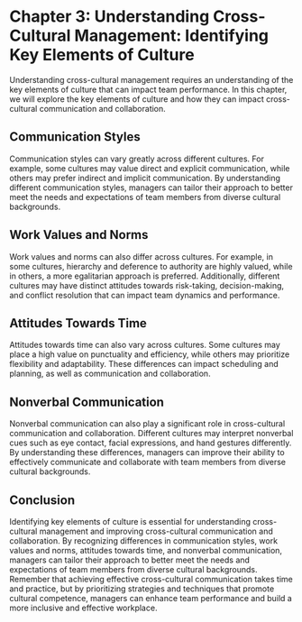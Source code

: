 Chapter 3: Understanding Cross-Cultural Management: Identifying Key Elements of Culture
=======================================================================================

Understanding cross-cultural management requires an understanding of the key elements of culture that can impact team performance. In this chapter, we will explore the key elements of culture and how they can impact cross-cultural communication and collaboration.

Communication Styles
--------------------

Communication styles can vary greatly across different cultures. For example, some cultures may value direct and explicit communication, while others may prefer indirect and implicit communication. By understanding different communication styles, managers can tailor their approach to better meet the needs and expectations of team members from diverse cultural backgrounds.

Work Values and Norms
---------------------

Work values and norms can also differ across cultures. For example, in some cultures, hierarchy and deference to authority are highly valued, while in others, a more egalitarian approach is preferred. Additionally, different cultures may have distinct attitudes towards risk-taking, decision-making, and conflict resolution that can impact team dynamics and performance.

Attitudes Towards Time
----------------------

Attitudes towards time can also vary across cultures. Some cultures may place a high value on punctuality and efficiency, while others may prioritize flexibility and adaptability. These differences can impact scheduling and planning, as well as communication and collaboration.

Nonverbal Communication
-----------------------

Nonverbal communication can also play a significant role in cross-cultural communication and collaboration. Different cultures may interpret nonverbal cues such as eye contact, facial expressions, and hand gestures differently. By understanding these differences, managers can improve their ability to effectively communicate and collaborate with team members from diverse cultural backgrounds.

Conclusion
----------

Identifying key elements of culture is essential for understanding cross-cultural management and improving cross-cultural communication and collaboration. By recognizing differences in communication styles, work values and norms, attitudes towards time, and nonverbal communication, managers can tailor their approach to better meet the needs and expectations of team members from diverse cultural backgrounds. Remember that achieving effective cross-cultural communication takes time and practice, but by prioritizing strategies and techniques that promote cultural competence, managers can enhance team performance and build a more inclusive and effective workplace.


